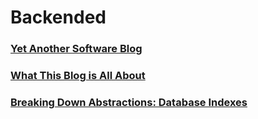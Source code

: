 # Backended

### [Yet Another Software Blog](_posts/2018-07-02-yet-another-software-blog.md)

### [What This Blog is All About](_posts/2018-07-14-what-this-blog-is-all-about.md)

### [Breaking Down Abstractions: Database Indexes](_posts/2018-07-23-database-indexes.md)
